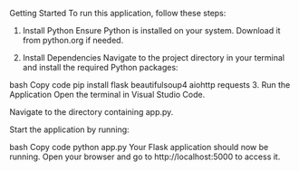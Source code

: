
Getting Started
To run this application, follow these steps:

1. Install Python
Ensure Python is installed on your system. Download it from python.org if needed.

2. Install Dependencies
Navigate to the project directory in your terminal and install the required Python packages:

bash
Copy code
pip install flask beautifulsoup4 aiohttp requests
3. Run the Application
Open the terminal in Visual Studio Code.

Navigate to the directory containing app.py.

Start the application by running:

bash
Copy code
python app.py
Your Flask application should now be running. Open your browser and go to http://localhost:5000 to access it.
